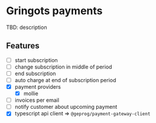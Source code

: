 # Gringots payments

TBD: description

## Features

- [ ] start subscription
- [ ] change subscription in middle of period
- [ ] end subscription
- [ ] auto charge at end of subscription period
- [x] payment providers
  - [x] mollie
- [ ] invoices per email
- [ ] notify customer about upcoming payment
- [x] typescript api client => `@geprog/payment-gateway-client`
